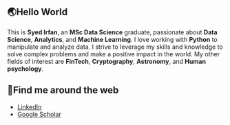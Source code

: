 ## 🌏Hello World
This is **Syed Irfan**, an **MSc Data Science** graduate, passionate about **Data Science**, **Analytics**, and **Machine Learning**. I love working with **Python** to manipulate and analyze data. I strive to leverage my skills and knowledge to solve complex problems and make a positive impact in the world. My other fields of interest are **FinTech**, **Cryptography**, **Astronomy**, and **Human psychology**.


## 🔎Find me around the web
- [LinkedIn](https://www.linkedin.com/in/syedirfanx/)
- [Google Scholar](https://scholar.google.com/citations?user=MG9ta8wAAAAJ&hl=en)
<!-- [![LinkedIn](https://img.shields.io/badge/LinkedIn-%230077B5.svg?&style=for-the-badge&logo=linkedin&logoColor=white)](https://www.linkedin.com/in/syedirfanx/)
[![Dev](https://img.shields.io/badge/-Hackerrank-2EC866?style=for-the-badge&logo=HackerRank&logoColor=white)](https://www.hackerrank.com/syedirfanx) -->
